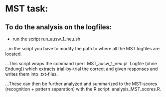 # MST task:

## To do the analysis on the logfiles:

- run the script run_ausw_1_neu.sh

...in the script you have to modify the path to where all the MST logfiles are located.

...This script wraps the command (perl  MST_ausw_1_neu.pl  Logfile (ohne Endung)) which extracts trial-by-trial the correct and given responses and writes them into .txt-files.

...These can then be further analyzed and summarized to the MST-scores (recognition + pattern separation) with the R script: analysis_MST_scores.R.




